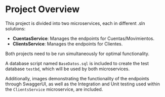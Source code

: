 # Project Overview

This project is divided into two microservices, each in different .sln solutions:

- **CuentasService**: Manages the endpoints for Cuentas/Movimientos.
- **ClientsService**: Manages the endpoints for Clientes.

Both projects need to be run simultaneously for optimal functionality.

A database script named `BaseDatos.sql` is included to create the test database `testbd`, which will be used by both microservices.

Additionally, images demonstrating the functionality of the endpoints through SwaggerUI, as well as the Integration and Unit testing used within the `ClientsService` microservice, are included.
